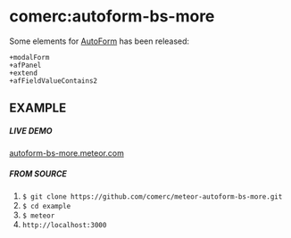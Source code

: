 comerc:autoform-bs-more
=======================

Some elements for [AutoForm](https://github.com/aldeed/meteor-autoform) has been released:
```jade
+modalForm 
+afPanel
+extend 
+afFieldValueContains2
```
EXAMPLE
-------
##### LIVE DEMO
[autoform-bs-more.meteor.com](http://autoform-bs-more.meteor.com/)

##### FROM SOURCE
1. `$ git clone https://github.com/comerc/meteor-autoform-bs-more.git`
2. `$ cd example`
3. `$ meteor`
4. `http://localhost:3000`

